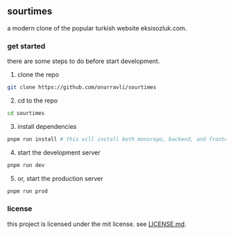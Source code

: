 ## sourtimes

a modern clone of the popular turkish website eksisozluk.com.

### get started

there are some steps to do before start development.

1. clone the repo

```bash
git clone https://github.com/onurravli/sourtimes
```

2. cd to the repo

```bash
cd sourtimes
```

3. install dependencies

```bash
pnpm run install # this will install both monorepo, backend, and frontend dependencies
```

4. start the development server

```bash
pnpm run dev
```

5. or, start the production server

```bash
pnpm run prod
```

### license

this project is licensed under the mit license. see [LICENSE.md](./LICENSE.md).
